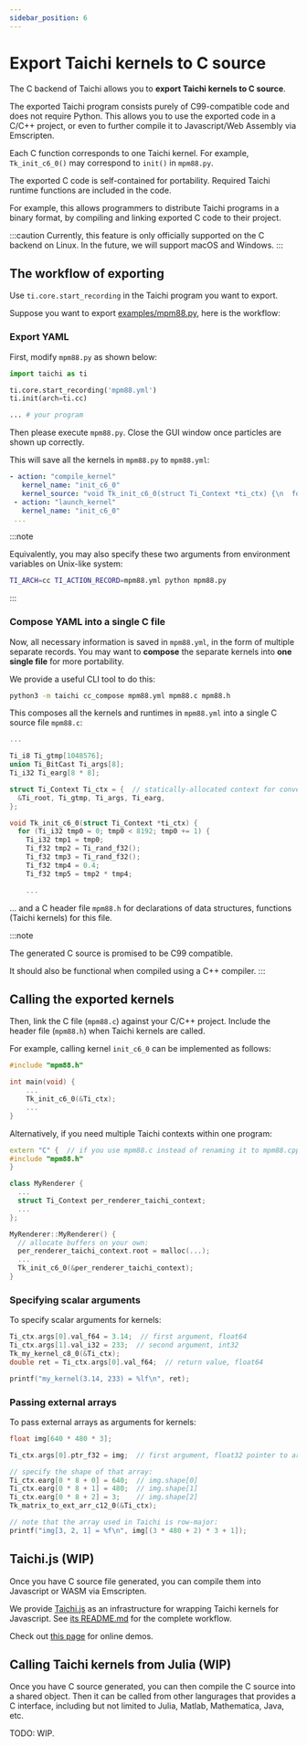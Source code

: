 ```yaml
---
sidebar_position: 6
---
```


# Export Taichi kernels to C source

The C backend of Taichi allows you to **export Taichi kernels to C
source**.

The exported Taichi program consists purely of C99-compatible code and
does not require Python. This allows you to use the exported code in a
C/C++ project, or even to further compile it to Javascript/Web Assembly
via Emscripten.

Each C function corresponds to one Taichi kernel. For example,
`Tk_init_c6_0()` may correspond to `init()` in `mpm88.py`.

The exported C code is self-contained for portability. Required Taichi
runtime functions are included in the code.

For example, this allows programmers to distribute Taichi programs in a
binary format, by compiling and linking exported C code to their
project.

:::caution
Currently, this feature is only officially supported on the C backend on
Linux. In the future, we will support macOS and Windows.
:::

## The workflow of exporting

Use `ti.core.start_recording` in the Taichi program you want to export.

Suppose you want to export
[examples/mpm88.py](https://github.com/taichi-dev/taichi/blob/master/examples/mpm88.py),
here is the workflow:

### Export YAML

First, modify `mpm88.py` as shown below:

```python
import taichi as ti

ti.core.start_recording('mpm88.yml')
ti.init(arch=ti.cc)

... # your program
```

Then please execute `mpm88.py`. Close the GUI window once particles are
shown up correctly.

This will save all the kernels in `mpm88.py` to `mpm88.yml`:

```yaml
- action: "compile_kernel"
   kernel_name: "init_c6_0"
   kernel_source: "void Tk_init_c6_0(struct Ti_Context *ti_ctx) {\n  for (Ti_i32 tmp0 = 0; tmp0 < 8192...\n"
 - action: "launch_kernel"
   kernel_name: "init_c6_0"
 ...
```

:::note

Equivalently, you may also specify these two arguments from environment
variables on Unix-like system:

```bash
TI_ARCH=cc TI_ACTION_RECORD=mpm88.yml python mpm88.py
```

:::

### Compose YAML into a single C file

Now, all necessary information is saved in `mpm88.yml`, in the form of
multiple separate records. You may want to **compose** the separate
kernels into **one single file** for more portability.

We provide a useful CLI tool to do this:

```bash
python3 -m taichi cc_compose mpm88.yml mpm88.c mpm88.h
```

This composes all the kernels and runtimes in `mpm88.yml` into a single
C source file `mpm88.c`:

```c
...

Ti_i8 Ti_gtmp[1048576];
union Ti_BitCast Ti_args[8];
Ti_i32 Ti_earg[8 * 8];

struct Ti_Context Ti_ctx = {  // statically-allocated context for convenience!
  &Ti_root, Ti_gtmp, Ti_args, Ti_earg,
};

void Tk_init_c6_0(struct Ti_Context *ti_ctx) {
  for (Ti_i32 tmp0 = 0; tmp0 < 8192; tmp0 += 1) {
    Ti_i32 tmp1 = tmp0;
    Ti_f32 tmp2 = Ti_rand_f32();
    Ti_f32 tmp3 = Ti_rand_f32();
    Ti_f32 tmp4 = 0.4;
    Ti_f32 tmp5 = tmp2 * tmp4;

    ...
```

... and a C header file `mpm88.h` for declarations of data structures,
functions (Taichi kernels) for this file.

:::note

The generated C source is promised to be C99 compatible.

It should also be functional when compiled using a C++ compiler.
:::

## Calling the exported kernels

Then, link the C file (`mpm88.c`) against your C/C++ project. Include
the header file (`mpm88.h`) when Taichi kernels are called.

For example, calling kernel `init_c6_0` can be implemented as follows:

```cpp
#include "mpm88.h"

int main(void) {
    ...
    Tk_init_c6_0(&Ti_ctx);
    ...
}
```

Alternatively, if you need multiple Taichi contexts within one program:

```cpp
extern "C" {  // if you use mpm88.c instead of renaming it to mpm88.cpp
#include "mpm88.h"
}

class MyRenderer {
  ...
  struct Ti_Context per_renderer_taichi_context;
  ...
};

MyRenderer::MyRenderer() {
  // allocate buffers on your own:
  per_renderer_taichi_context.root = malloc(...);
  ...
  Tk_init_c6_0(&per_renderer_taichi_context);
}
```

### Specifying scalar arguments

To specify scalar arguments for kernels:

```cpp
Ti_ctx.args[0].val_f64 = 3.14;  // first argument, float64
Ti_ctx.args[1].val_i32 = 233;  // second argument, int32
Tk_my_kernel_c8_0(&Ti_ctx);
double ret = Ti_ctx.args[0].val_f64;  // return value, float64

printf("my_kernel(3.14, 233) = %lf\n", ret);
```

### Passing external arrays

To pass external arrays as arguments for kernels:

```cpp
float img[640 * 480 * 3];

Ti_ctx.args[0].ptr_f32 = img;  // first argument, float32 pointer to array

// specify the shape of that array:
Ti_ctx.earg[0 * 8 + 0] = 640;  // img.shape[0]
Ti_ctx.earg[0 * 8 + 1] = 480;  // img.shape[1]
Ti_ctx.earg[0 * 8 + 2] = 3;    // img.shape[2]
Tk_matrix_to_ext_arr_c12_0(&Ti_ctx);

// note that the array used in Taichi is row-major:
printf("img[3, 2, 1] = %f\n", img[(3 * 480 + 2) * 3 + 1]);
```

## Taichi.js (WIP)

Once you have C source file generated, you can compile them into
Javascript or WASM via Emscripten.

We provide [Taichi.js](https://github.com/taichi-dev/taichi.js) as an
infrastructure for wrapping Taichi kernels for Javascript. See [its
README.md](https://github.com/taichi-dev/taichi.js/blob/master/README.md)
for the complete workflow.

Check out [this page](https://taichi-dev.github.io/taichi.js) for online
demos.

## Calling Taichi kernels from Julia (WIP)

Once you have C source generated, you can then compile the C source into
a shared object. Then it can be called from other langurages that
provides a C interface, including but not limited to Julia, Matlab,
Mathematica, Java, etc.

TODO: WIP.
